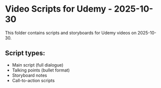 # Video Scripts for Udemy - 2025-10-30

This folder contains scripts and storyboards for Udemy videos on 2025-10-30.

## Script types:
- Main script (full dialogue)
- Talking points (bullet format)
- Storyboard notes
- Call-to-action scripts
